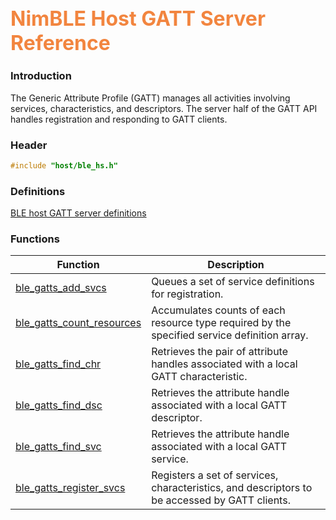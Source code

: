 ## <font color="F2853F" style="font-size:24pt">NimBLE Host GATT Server Reference</font>

### Introduction

The Generic Attribute Profile (GATT) manages all activities involving services, characteristics, and descriptors.  The server half of the GATT API handles registration and responding to GATT clients.

### Header

```c
#include "host/ble_hs.h"
```

### Definitions

[BLE host GATT server definitions](definitions/ble_gatts_defs.md)

### Functions

| Function | Description |
|----------|-------------|
| [ble_gatts_add_svcs](functions/ble_gatts_add_svcs.md) | Queues a set of service definitions for registration. |
| [ble_gatts_count_resources](functions/ble_gatts_count_resources.md) | Accumulates counts of each resource type required by the specified service definition array. |
| [ble_gatts_find_chr](functions/ble_gatts_find_chr.md) | Retrieves the pair of attribute handles associated with a local GATT characteristic. |
| [ble_gatts_find_dsc](functions/ble_gatts_find_dsc.md) | Retrieves the attribute handle associated with a local GATT descriptor. |
| [ble_gatts_find_svc](functions/ble_gatts_find_svc.md) | Retrieves the attribute handle associated with a local GATT service. |
| [ble_gatts_register_svcs](functions/ble_gatts_register_svcs.md) | Registers a set of services, characteristics, and descriptors to be accessed by GATT clients. |
